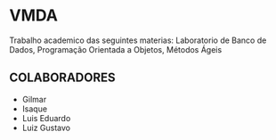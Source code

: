 # VMDA

Trabalho academico das seguintes materias: Laboratorio de Banco de Dados, Programação Orientada a Objetos, Métodos Ágeis

## COLABORADORES

- Gilmar
- Isaque
- Luis Eduardo
- Luiz Gustavo
